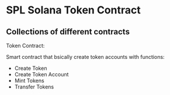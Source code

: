 # SPL Solana Token Contract


## Collections of different contracts


Token Contract:

Smart contract that bsically create token accounts with functions:
- Create Token
- Create Token Account
- Mint Tokens
- Transfer Tokens

